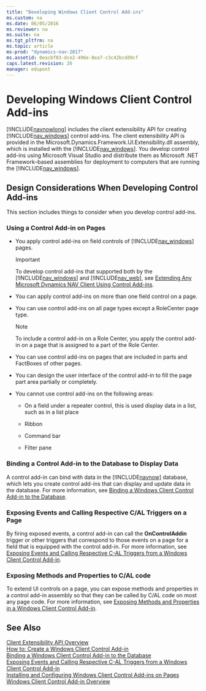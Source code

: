 ```yaml
---
title: "Developing Windows Client Control Add-ins"
ms.custom: na
ms.date: 06/05/2016
ms.reviewer: na
ms.suite: na
ms.tgt_pltfrm: na
ms.topic: article
ms-prod: "dynamics-nav-2017"
ms.assetid: 0eacbf83-dce2-496e-8ea7-c3c42bcdd9cf
caps.latest.revision: 26
manager: edupont
---
```

# Developing Windows Client Control Add-ins
[!INCLUDE[navnowlong](includes/navnowlong_md.md)] includes the client extensibility API for creating [!INCLUDE[nav_windows](includes/nav_windows_md.md)] control add-ins. The client extensibility API is provided in the Microsoft.Dynamics.Framework.UI.Extensibility.dll assembly, which is installed with the [!INCLUDE[nav_windows](includes/nav_windows_md.md)]. You develop control add-ins using Microsoft Visual Studio and distribute them as Microsoft .NET Framework–based assemblies for deployment to computers that are running the [!INCLUDE[nav_windows](includes/nav_windows_md.md)].  
  
## Design Considerations When Developing Control Add-ins  
 This section includes things to consider when you develop control add-ins.  
  
### Using a Control Add-in on Pages  
  
-   You apply control add-ins on field controls of [!INCLUDE[nav_windows](includes/nav_windows_md.md)] pages.  
  
    > [!IMPORTANT]  
    >  To develop control add-ins that supported both by the [!INCLUDE[nav_windows](includes/nav_windows_md.md)] and [!INCLUDE[nav_web](includes/nav_web_md.md)], see [Extending Any Microsoft Dynamics NAV Client Using Control Add-ins](Extending-Any-Microsoft-Dynamics-NAV-Client-Using-Control-Add-ins.md).  
  
-   You can apply control add-ins on more than one field control on a page.  
  
-   You can use control add-ins on all page types except a RoleCenter page type.  
  
    > [!NOTE]  
    >  To include a control add-in on a Role Center, you apply the control add-in on a page that is assigned to a part of the Role Center.  
  
-   You can use control add-ins on pages that are included in parts and FactBoxes of other pages.  
  
-   You can design the user interface of the control add-in to fill the page part area partially or completely.  
  
-   You cannot use control add-ins on the following areas:  
  
    -   On a field under a repeater control, this is used display data in a list, such as in a list place  
  
    -   Ribbon  
  
    -   Command bar  
  
    -   Filter pane  
  
### Binding a Control Add-in to the Database to Display Data  
 A control add-in can bind with data in the [!INCLUDE[navnow](includes/navnow_md.md)] database, which lets you create control add-ins that can display and update data in the database. For more information, see [Binding a Windows Client Control Add-in to the Database](Binding-a-Windows-Client-Control-Add-in-to-the-Database.md).  
  
### Exposing Events and Calling Respective C/AL Triggers on a Page  
 By firing exposed events, a control add-in can call the **OnControlAddin** trigger or other triggers that correspond to those events on a page for a field that is equipped with the control add-in. For more information, see [Exposing Events and Calling Respective C-AL Triggers from a Windows Client Control Add-in](Exposing-Events-and-Calling-Respective-C-AL-Triggers-from-a-Windows-Client-Control-Add-in.md).  
  
### Exposing Methods and Properties to C/AL code  
 To extend UI controls on a page, you can expose methods and properties in a control add-in assembly so that they can be called by C/AL code on most any page code. For more information, see [Exposing Methods and Properties in a Windows Client Control Add-in](Exposing-Methods-and-Properties-in-a-Windows-Client-Control-Add-in.md).  
  
## See Also  
 [Client Extensibility API Overview](Client-Extensibility-API-Overview.md)   
 [How to: Create a Windows Client Control Add-in](How%20to:%20Create%20a%20Windows%20Client%20Control%20Add-in.md)   
 [Binding a Windows Client Control Add-in to the Database](Binding-a-Windows-Client-Control-Add-in-to-the-Database.md)   
 [Exposing Events and Calling Respective C-AL Triggers from a Windows Client Control Add-in](Exposing-Events-and-Calling-Respective-C-AL-Triggers-from-a-Windows-Client-Control-Add-in.md)   
 [Installing and Configuring Windows Client Control Add-ins on Pages](Installing-and-Configuring-Windows-Client-Control-Add-ins-on-Pages.md)   
 [Windows Client Control Add-in Overview](Windows-Client-Control-Add-in-Overview.md)